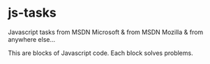 # js-tasks
Javascript tasks from MSDN Microsoft &amp; from MSDN Mozilla &amp; from anywhere else…

This are blocks of Javascript code.
Each block solves problems.
